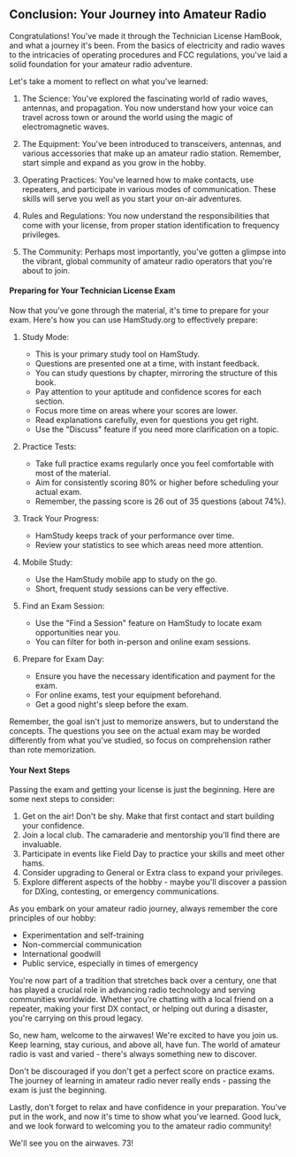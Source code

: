 
## Conclusion: Your Journey into Amateur Radio

Congratulations! You've made it through the Technician License HamBook, and what a journey it's been. From the basics of electricity and radio waves to the intricacies of operating procedures and FCC regulations, you've laid a solid foundation for your amateur radio adventure. <span class="clear-footer"></span>

Let's take a moment to reflect on what you've learned:

1. The Science: You've explored the fascinating world of radio waves, antennas, and propagation. You now understand how your voice can travel across town or around the world using the magic of electromagnetic waves.

2. The Equipment: You've been introduced to transceivers, antennas, and various accessories that make up an amateur radio station. Remember, start simple and expand as you grow in the hobby.

3. Operating Practices: You've learned how to make contacts, use repeaters, and participate in various modes of communication. These skills will serve you well as you start your on-air adventures.

4. Rules and Regulations: You now understand the responsibilities that come with your license, from proper station identification to frequency privileges.

5. The Community: Perhaps most importantly, you've gotten a glimpse into the vibrant, global community of amateur radio operators that you're about to join.

#### Preparing for Your Technician License Exam

Now that you've gone through the material, it's time to prepare for your exam. Here's how you can use HamStudy.org to effectively prepare:

1. Study Mode:
   - This is your primary study tool on HamStudy.
   - Questions are presented one at a time, with instant feedback.
   - You can study questions by chapter, mirroring the structure of this book.
   - Pay attention to your aptitude and confidence scores for each section.
   - Focus more time on areas where your scores are lower.
   - Read explanations carefully, even for questions you get right.
   - Use the "Discuss" feature if you need more clarification on a topic.

2. Practice Tests:
   - Take full practice exams regularly once you feel comfortable with most of the material.
   - Aim for consistently scoring 80% or higher before scheduling your actual exam.
   - Remember, the passing score is 26 out of 35 questions (about 74%).

3. Track Your Progress:
   - HamStudy keeps track of your performance over time.
   - Review your statistics to see which areas need more attention.

4. Mobile Study:
   - Use the HamStudy mobile app to study on the go.
   - Short, frequent study sessions can be very effective.

5. Find an Exam Session:
   - Use the "Find a Session" feature on HamStudy to locate exam opportunities near you.
   - You can filter for both in-person and online exam sessions.

6. Prepare for Exam Day:
   - Ensure you have the necessary identification and payment for the exam.
   - For online exams, test your equipment beforehand.
   - Get a good night's sleep before the exam.

Remember, the goal isn't just to memorize answers, but to understand the concepts. The questions you see on the actual exam may be worded differently from what you've studied, so focus on comprehension rather than rote memorization.

#### Your Next Steps

Passing the exam and getting your license is just the beginning. Here are some next steps to consider:

1. Get on the air! Don't be shy. Make that first contact and start building your confidence.
2. Join a local club. The camaraderie and mentorship you'll find there are invaluable.
3. Participate in events like Field Day to practice your skills and meet other hams.
4. Consider upgrading to General or Extra class to expand your privileges.
5. Explore different aspects of the hobby - maybe you'll discover a passion for DXing, contesting, or emergency communications.

As you embark on your amateur radio journey, always remember the core principles of our hobby:

- Experimentation and self-training
- Non-commercial communication
- International goodwill
- Public service, especially in times of emergency

You're now part of a tradition that stretches back over a century, one that has played a crucial role in advancing radio technology and serving communities worldwide. Whether you're chatting with a local friend on a repeater, making your first DX contact, or helping out during a disaster, you're carrying on this proud legacy.

So, new ham, welcome to the airwaves! We're excited to have you join us. Keep learning, stay curious, and above all, have fun. The world of amateur radio is vast and varied - there's always something new to discover.

Don't be discouraged if you don't get a perfect score on practice exams. The journey of learning in amateur radio never really ends - passing the exam is just the beginning.

Lastly, don't forget to relax and have confidence in your preparation. You've put in the work, and now it's time to show what you've learned. Good luck, and we look forward to welcoming you to the amateur radio community!

We'll see you on the airwaves. 73!
